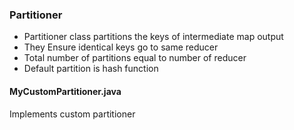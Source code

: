 
### Partitioner

- Partitioner class partitions the keys of intermediate map output
- They Ensure identical keys go to same reducer
- Total number of partitions equal to number of reducer
- Default partition is hash function



#### MyCustomPartitioner.java 
Implements custom partitioner

 







